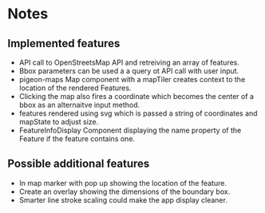 # Notes

## Implemented features

- API call to OpenStreetsMap API and retreiving an array of features.
- Bbox parameters can be used a a query ot API call with user input.
- pigeon-maps Map component with a mapTiler creates context to the location of the rendered Features.
- Clicking the map also fires a coordinate which becomes the center of a bbox as an alternaitve input method.
- features rendered using svg which is passed a string of coordinates and mapState to adjust size.
- FeatureInfoDisplay Component displaying the name property of the Feature if the feature contains one.

## Possible additional features

- In map marker with pop up showing the location of the feature.
- Create an overlay showing the dimensions of the boundary box.
- Smarter line stroke scaling could make the app display cleaner.
